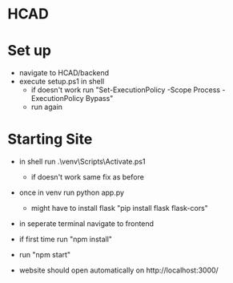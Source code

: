 # HCAD
# Set up
- navigate to HCAD/backend
- execute setup.ps1 in shell
    - if doesn't work run "Set-ExecutionPolicy -Scope Process -ExecutionPolicy Bypass"
    - run again
# Starting Site
- in shell run .\venv\Scripts\Activate.ps1
    - if doesn't work same fix as before
- once in venv run python app.py
    - might have to install flask "pip install flask flask-cors"

- in seperate terminal navigate to frontend
- if first time run "npm install"
- run "npm start"
- website should open automatically on http://localhost:3000/
